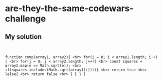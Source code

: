 # are-they-the-same-codewars-challenge

<h2>My solution</h2>
<br>

`function comp(array1, array2){ <br>
  for(i = 0; i < array1.length; i++){ <br>
    for(j = 0; j < array2.length; j++){ <br>
      const squares = array2.map(e => Math.sqrt(e)); <br>
      if(squares.includes(Math.sqrt(array1[i]))){ <br>
        return true <br>
    }else{ <br>
      return false <br>
    }
  }
}
}`


